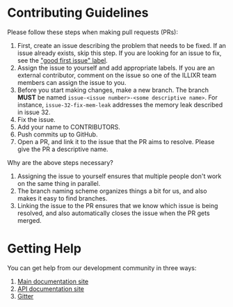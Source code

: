 # Contributing Guidelines

Please follow these steps when making pull requests (PRs):

1. First, create an issue describing the problem that needs to be fixed. If an issue already exists, skip this step. If you are looking for an issue to fix, see the ["good first issue" label](https://github.com/ILLIXR/ILLIXR/issues?q=is%3Aopen+is%3Aissue+label%3A%22good+first+issue%22).
2. Assign the issue to yourself and add appropriate labels. If you are an external contributor, comment on the issue so one of the ILLIXR team members can assign the issue to you.
3. Before you start making changes, make a new branch. The branch **MUST** be named `issue-<issue number>-<some descriptive name>`. For instance, `issue-32-fix-mem-leak` addresses the memory leak described in issue 32.
4. Fix the issue.
5. Add your name to CONTRIBUTORS.
6. Push commits up to GitHub.
7. Open a PR, and link it to the issue that the PR aims to resolve. Please give the PR a descriptive name.

Why are the above steps necessary?

1. Assigning the issue to yourself ensures that multiple people don't work on the same thing in parallel.
3. The branch naming scheme organizes things a bit for us, and also makes it easy to find branches.
7. Linking the issue to the PR ensures that we know which issue is being resolved, and also automatically closes the issue when the PR gets merged.

# Getting Help

You can get help from our development community in three ways:

1. [Main documentation site](https://illixr.github.io/ILLIXR/)
2. [API documentation site](https://illixr.github.io/ILLIXR/api/html/annotated.html)
3. [Gitter](https://gitter.im/ILLIXR/community)
